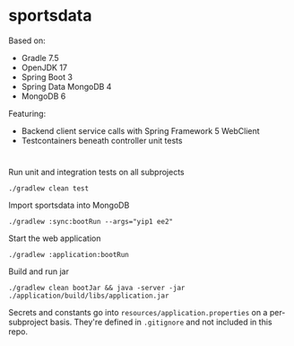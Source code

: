 # sportsdata

Based on:

- Gradle 7.5
- OpenJDK 17
- Spring Boot 3
- Spring Data MongoDB 4
- MongoDB 6

Featuring:
- Backend client service calls with Spring Framework 5 WebClient
- Testcontainers beneath controller unit tests

#
Run unit and integration tests on all subprojects
```shell
./gradlew clean test
```
Import sportsdata into MongoDB
```shell
./gradlew :sync:bootRun --args="yip1 ee2"
```
Start the web application
```shell
./gradlew :application:bootRun
```
Build and run jar
```shell
./gradlew clean bootJar && java -server -jar ./application/build/libs/application.jar
```

Secrets and constants go into `resources/application.properties` on a per-subproject basis.
They're defined in `.gitignore` and not included in this repo.

